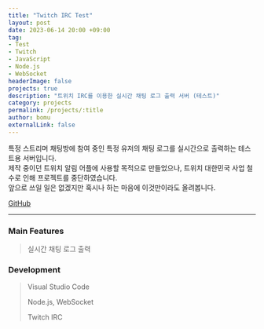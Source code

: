 ```yaml
---
title: "Twitch IRC Test"
layout: post
date: 2023-06-14 20:00 +09:00
tag:
- Test
- Twitch
- JavaScript
- Node.js
- WebSocket
headerImage: false
projects: true
description: "트위치 IRC를 이용한 실시간 채팅 로그 출력 서버 (테스트)"
category: projects
permalink: /projects/:title
author: bomu
externalLink: false
---
```


특정 스트리머 채팅방에 참여 중인 특정 유저의 채팅 로그를 실시간으로 출력하는 테스트용 서버입니다.  
제작 중이던 트위치 알림 어플에 사용할 목적으로 만들었으나, 트위치 대한민국 사업 철수로 인해 프로젝트를 중단하였습니다.  
앞으로 쓰일 일은 없겠지만 혹시나 하는 마음에 이것만이라도 올려봅니다.

[GitHub](https://github.com/devbomu/Twitch-IRC-Test)

---

### Main Features
> 실시간 채팅 로그 출력

### Development
> Visual Studio Code
> 
> Node.js, WebSocket
> 
> Twitch IRC